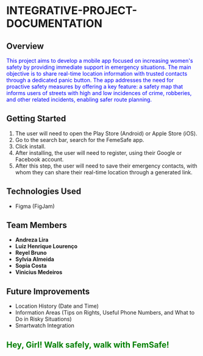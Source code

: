 # INTEGRATIVE-PROJECT-DOCUMENTATION

## Overview
<span style="color:blue">This project aims to develop a mobile app focused on increasing women's safety by providing immediate support in emergency situations. The main objective is to share real-time location information with trusted contacts through a dedicated panic button. The app addresses the need for proactive safety measures by offering a key feature: a safety map that informs users of streets with high and low incidences of crime, robberies, and other related incidents, enabling safer route planning.</span>  

## Getting Started
1. The user will need to open the Play Store (Android) or Apple Store (iOS).
2. Go to the search bar, search for the FemeSafe app.
3. Click install.
4. After installing, the user will need to register, using their Google or Facebook account.
5. After this step, the user will need to save their emergency contacts, with whom they can share their real-time location through a generated link.


## Technologies Used
- Figma (FigJam)

## Team Members
- **Andreza Lira**  
- **Luiz Henrique Lourenço**  
- **Reyel Bruno**
- **Sylvia Almeida**
- **Sopia Costa**
- **Vinicius Medeiros**

## Future Improvements
- Location History (Date and Time)
- Information Areas (Tips on Rights, Useful Phone Numbers, and What to Do in Risky Situations)
- Smartwatch Integration

<h2 style="color:green">Hey, Girl! Walk safely, walk with FemSafe!</h2>

